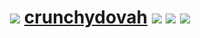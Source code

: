 <h1 align="center">
  <img src="https://www.clipartmax.com/png/small/2-23169_free-clipart-of-apple-logo-apple-logo-png-transparent-background.png">
  <a href="https://qwn3.github.io">crunchydovah</a>
  <img src="https://img.shields.io/badge/-gamer-orange">
  <img src="https://img.shields.io/badge/-sniper-red">
  <img src="https://img.shields.io/badge/-hacker-green">
</h1>
